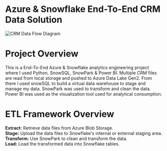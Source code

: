# Azure & Snowflake End-To-End CRM Data Solution

![CRM Data Flow Diagram](https://github.com/ConatusForever/Python-Data-Projects/blob/main/Data%20Engineering/CRM/CRMDataFlowDiagram.png?raw=true)

# Project Overview
This is a End-To-End Azure & Snowflake analytics engineering project where I used Python, SnowSQL, SnowPark & Power BI. Multiple CRM files are read from local storage and pushed to Azure Data Lake Gen2. From there I used snowSQL to build a virtual data warehouse to stage and manage my data. SnowPark was used to transform and clean the data. Power BI was used as the visualization tool used for analytical consumption.

# ETL Framework Overview
**Extract:** Retrieve data files from Azure Blob Storage. <br/>
**Stage:** Upload the data files to Snowflake's internal or external staging area. <br/>
**Transform:** Use SnowPark to clean and transform the data. <br/>
**Load:** Load the transformed data into Snowflake tables. <br/>

